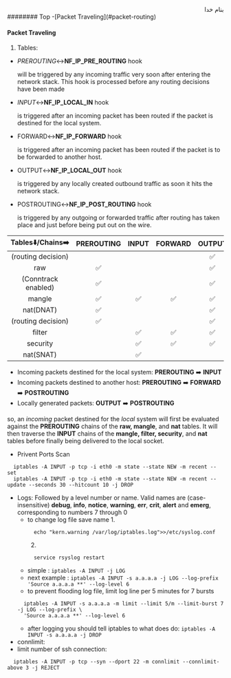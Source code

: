 <div dir="rtl">بنام خدا</div>
######## Top
-[Packet Traveling](#packet-routing)

#### Packet Traveling
1. Tables:
 - *PREROUTING*:left_right_arrow:**NF_IP_PRE_ROUTING** hook<p style="size:20px"> will be triggered by any incoming traffic very soon after entering the network stack. This hook is processed before any routing decisions have been made</p>
 - *INPUT*:left_right_arrow:**NF_IP_LOCAL_IN** hook<p style="size:20px"> is triggered after an incoming packet has been routed if the packet is destined for the local system.</p>
 - FORWARD:left_right_arrow:**NF_IP_FORWARD** hook<p style="size:20px">is triggered after an incoming packet has been routed if the packet is to be forwarded to another host.</p>
 - OUTPUT:left_right_arrow:**NF_IP_LOCAL_OUT** hook<p style="size:20px">is triggered by any locally created outbound traffic as soon it hits the network stack.</p>
 - POSTROUTING:left_right_arrow:**NF_IP_POST_ROUTING** hook<p style="size:20px"> is triggered by any outgoing or forwarded traffic after routing has taken place and just before being put out on the wire.</p>

Tables:arrow_down:/Chains:arrow_right:|**PREROUTING**|**INPUT**|**FORWARD**|**OUTPUT**|**POSTROUTING**
:---:|:---:|:---:|:---:|:---:|:---:|
(routing decision)||||:white_check_mark:||
raw|:white_check_mark:|||:white_check_mark:||
(Conntrack enabled)|:white_check_mark:|||:white_check_mark:||
mangle|:white_check_mark:|:white_check_mark:|:white_check_mark:|:white_check_mark:|:white_check_mark:|
nat(DNAT)|:white_check_mark:|||:white_check_mark:||
(routing decision)|:white_check_mark:|||:white_check_mark:||
filter||:white_check_mark:|:white_check_mark:|:white_check_mark:||
security||:white_check_mark:|:white_check_mark:|:white_check_mark:||
nat(SNAT)||:white_check_mark:|||:white_check_mark:|
  - Incoming packets destined for the local system: **PREROUTING** :arrow_right: **INPUT**
  - Incoming packets destined to another host: **PREROUTING** :arrow_right: **FORWARD** :arrow_right: **POSTROUTING**
  - Locally generated packets: **OUTPUT** :arrow_right: **POSTROUTING**
  <p style="size:2">so, an <I>incoming</I> packet destined for the <I>local</I> system will first be evaluated against the <B>PREROUTING</B> chains of the <B>raw, mangle</B>, and <B>nat</B> tables. It will then traverse the <B>INPUT</B> chains of the <B>mangle, filter, security</B>, and <B>nat</B> tables before finally being delivered to the local socket.</p>



- Privent Ports Scan
```vim
  iptables -A INPUT -p tcp -i eth0 -m state --state NEW -m recent --set
  iptables -A INPUT -p tcp -i eth0 -m state --state NEW -m recent --update --seconds 30 --hitcount 10 -j DROP
```
- Logs: Followed by a level number or name. Valid names are (case-insensitive) __debug__, __info__, __notice__, __warning__, __err__,
        __crit__, __alert__ and __emerg__, corresponding to numbers 7 through 0
  - to change log file save name 
    1. 
    ```vim
      echo "kern.warning /var/log/iptables.log">>/etc/syslog.conf
    ```
    2. 
    ```vim
      service rsyslog restart
    ```
  - simple : `iptables -A INPUT -j LOG`
  - next example : `iptables -A INPUT -s a.a.a.a -j LOG --log-prefix 'Source a.a.a.a **' --log-level 6`
  - to prevent flooding log file, limit log line per 5 minutes for 7 bursts
  ```vim
    iptables -A INPUT -s a.a.a.a -m limit --limit 5/m --limit-burst 7 -j LOG --log-prefix \
    'Source a.a.a.a **' --log-level 6
  ```
  - after logging you should tell iptables to what does do: `iptables -A INPUT -s a.a.a.a -j DROP`
 - connlimit:
  - limit number of ssh connection:
  ```vim
    iptables -A INPUT -p tcp --syn --dport 22 -m connlimit --connlimit-above 3 -j REJECT
  ```



<div dir="rtl"></div>
<div dir="rtl"></div>
<div dir="rtl"></div>
<div dir="rtl"></div>
<div dir="rtl"></div>
<div dir="rtl"></div>
